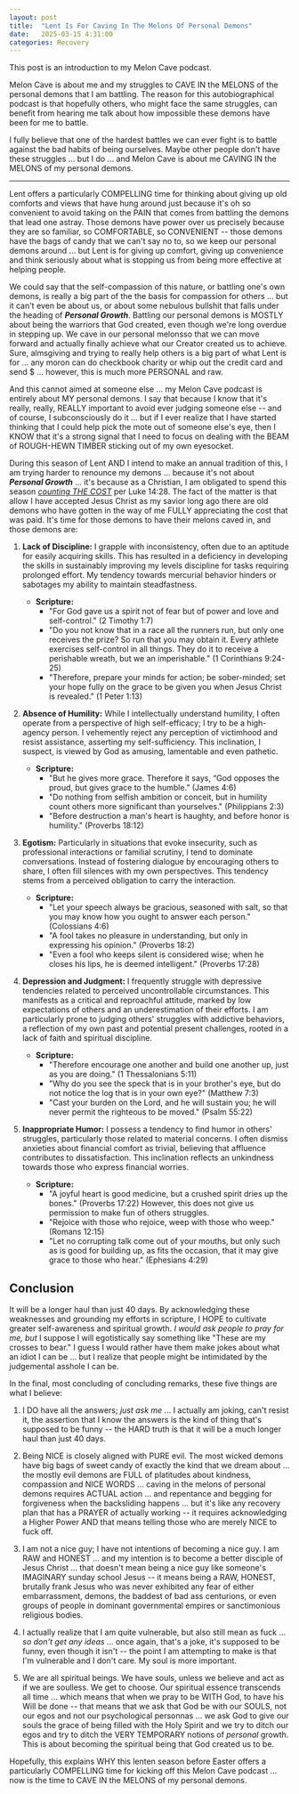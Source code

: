 ```yaml
---
layout: post
title:  "Lent Is For Caving In The Melons Of Personal Demons"
date:   2025-03-15 4:31:00
categories: Recovery
---
```


This post is an introduction to my Melon Cave podcast.

Melon Cave is about me and my struggles to CAVE IN the MELONS of the personal demons that I am battling. The reason for this autobiographical podcast is that hopefully others, who might face the same struggles, can benefit from hearing me talk about how impossible these demons have been for me to battle.

I fully believe that one of the hardest battles we can ever fight is to battle against the bad habits of being ourselves. Maybe other people don't have these struggles ... but I do ... and Melon Cave is about me CAVING IN the MELONS of my personal demons.

----

Lent offers a particularly COMPELLING time for thinking about giving up old comforts and views that have hung around just because it's oh so convenient to avoid taking on the PAIN that comes from battling the demons that lead one astray. Those demons have power over us precisely because they are so familiar, so COMFORTABLE, so CONVENIENT -- those demons have the bags of candy that we can't say no to, so we keep our personal demons around ... but Lent is for giving up comfort, giving up convenience and think seriously about what is stopping us from being more effective at helping people. 

We could say that the self-compassion of this nature, or battling one's own demons, is really a big part of the the basis for compassion for others ... but it can't even be about us, or about some nebulous bullshit that falls under the heading of ***Personal Growth***.  Battling our personal demons is MOSTLY about being the warriors that God created, even though we're long overdue in stepping up. We cave in our personal melonsso that we can move forward and actually finally achieve what our Creator created us to achieve. Sure, almsgiving and trying to really help others is a big part of what Lent is for ... any moron can do checkbook charity or whip out the credit card and send $ ... however, this is much more PERSONAL and raw.  

And this cannot aimed at someone else ... my Melon Cave podcast is entirely about MY personal demons. I say that because I know that it's really, really, REALLY important to avoid ever judging someone else -- and of course, I subconsciously do it ... but if I ever realize that I have started thinking that I could help pick the mote out of someone else's eye, then I KNOW that it's a strong signal that I need to focus on dealing with the BEAM of ROUGH-HEWN TIMBER sticking out of my own eyesocket.

During this season of Lent AND I intend to make an annual tradition of this, I am trying harder to renounce my demons ... because it's not about ***Personal Growth*** ... it's because as a Christian, I am obligated to spend this season [*counting THE COST*](https://www.gotquestions.org/count-the-cost.html) per Luke 14:28. The fact of the matter is that allow I have accepted Jesus Christ as my savior long ago there are old demons who have gotten in the way of me FULLY appreciating the cost that was paid. It's time for those demons to have their melons caved in, and those demons are:

1.  **Lack of Discipline:** I grapple with inconsistency, often due to an aptitude for easily acquiring skills. This has resulted in a deficiency in developing the skills in sustainably improving my levels discipline for tasks requiring prolonged effort. My tendency towards mercurial behavior hinders or sabotages my ability to maintain steadfastness.

    * **Scripture:**
        * "For God gave us a spirit not of fear but of power and love and self-control." (2 Timothy 1:7)
        * "Do you not know that in a race all the runners run, but only one receives the prize? So run that you may obtain it. Every athlete exercises self-control in all things. They do it to receive a perishable wreath, but we an imperishable." (1 Corinthians 9:24-25)
        * "Therefore, prepare your minds for action; be sober-minded; set your hope fully on the grace to be given you when Jesus Christ is revealed." (1 Peter 1:13)

2.  **Absence of Humility:** While I intellectually understand humility, I often operate from a perspective of high self-efficacy; I try to be a high-agency person. I vehemently reject any perception of victimhood and resist assistance, asserting my self-sufficiency. This inclination, I suspect, is viewed by God as amusing, lamentable and even pathetic.

    * **Scripture:**
        * "But he gives more grace. Therefore it says, “God opposes the proud, but gives grace to the humble.” (James 4:6)
        * "Do nothing from selfish ambition or conceit, but in humility count others more significant than yourselves." (Philippians 2:3)
        * "Before destruction a man's heart is haughty, and before honor is humility." (Proverbs 18:12)

3.  **Egotism:** Particularly in situations that evoke insecurity, such as professional interactions or familial scrutiny, I tend to dominate conversations. Instead of fostering dialogue by encouraging others to share, I often fill silences with my own perspectives. This tendency stems from a perceived obligation to carry the interaction.

    * **Scripture:**
        * "Let your speech always be gracious, seasoned with salt, so that you may know how you ought to answer each person." (Colossians 4:6)
        * "A fool takes no pleasure in understanding, but only in expressing his opinion." (Proverbs 18:2)
        * "Even a fool who keeps silent is considered wise; when he closes his lips, he is deemed intelligent." (Proverbs 17:28)

4.  **Depression and Judgment:** I frequently struggle with depressive tendencies related to perceived uncontrollable circumstances. This manifests as a critical and reproachful attitude, marked by low expectations of others and an underestimation of their efforts. I am particularly prone to judging others' struggles with addictive behaviors, a reflection of my own past and potential present challenges, rooted in a lack of faith and spiritual discipline.

    * **Scripture:**
        * "Therefore encourage one another and build one another up, just as you are doing." (1 Thessalonians 5:11)
        * "Why do you see the speck that is in your brother's eye, but do not notice the log that is in your own eye?" (Matthew 7:3)
        * "Cast your burden on the Lord, and he will sustain you; he will never permit the righteous to be moved." (Psalm 55:22)

5.  **Inappropriate Humor:** I possess a tendency to find humor in others' struggles, particularly those related to material concerns. I often dismiss anxieties about financial comfort as trivial, believing that affluence contributes to dissatisfaction. This inclination reflects an unkindness towards those who express financial worries.

    * **Scripture:**
        * "A joyful heart is good medicine, but a crushed spirit dries up the bones." (Proverbs 17:22) However, this does not give us permission to make fun of others struggles.
        * "Rejoice with those who rejoice, weep with those who weep." (Romans 12:15)
        * "Let no corrupting talk come out of your mouths, but only such as is good for building up, as fits the occasion, that it may give grace to those who hear." (Ephesians 4:29)

## Conclusion

It will be a longer haul than just 40 days. By acknowledging these weaknesses and grounding my efforts in scripture, I HOPE to cultivate greater self-awareness and spiritual growth. *I would ask people to pray for me, but* I suppose I will egotistically say something like "These are my crosses to bear." I guess I would rather have them make jokes about what an idiot I can be ... but I realize that people might be intimidated by the judgemental asshole I can be.

In the final, most concluding of concluding remarks, these five things are what I believe:

1) I DO have all the answers; *just ask me* ... I actually am joking, can't resist it, the assertion that I know the answers is the kind of thing that's supposed to be funny -- the HARD truth is that it will be a much longer haul than just 40 days.

2) Being NICE is closely aligned with PURE evil. The most wicked demons have big bags of sweet candy of exactly the kind that we dream about ... the mostly evil demons are FULL of platitudes about kindness, compassion and NICE WORDS ... caving in the melons of personal demons requires ACTUAL action ... and repentance and begging for forgiveness when the backsliding happens ... but it's like any recovery plan that has a PRAYER of actually working -- it requires acknowledging a Higher Power AND that means telling those who are merely NICE to fuck off.

3) I am not a nice guy; I have not intentions of becoming a nice guy. I am RAW and HONEST ... and my intention is to become a better disciple of Jesus Christ ... that doesn't mean being a nice guy like someone's IMAGINARY sunday school Jesus -- it means being a RAW, HONEST, brutally frank Jesus who was never exhibited any fear of either embarrassment, demons, the baddest of bad ass centurions, or even groups of people in dominant governmental empires or sanctimonious religious bodies. 

4) I actually realize that I am quite vulnerable, but also still mean as fuck ... *so don't get any ideas* ... once again, that's a joke, it's supposed to be funny, even though it isn't -- the point I am attempting to make is that I'm vulnerable and I don't care. My soul is more important.

5) We are all spiritual beings. We have souls, unless we believe and act as if we are soulless. We get to choose. Our spiritual essence transcends all time ... which means that when we pray to be WITH God, to have his Will be done -- that means that we ask that God be with our SOULS, not our egos and not our psychological personnas ... we ask God to give our souls the grace of being filled with the Holy Spirit and we try to ditch our egos and try to ditch the VERY TEMPORARY notions of *personal* growth. This is about becoming the spiritual being that God created us to be.

Hopefully, this explains WHY this lenten season before Easter offers a particularly COMPELLING time for kicking off this Melon Cave podcast ... now is the time to CAVE IN the MELONS of my personal demons.


